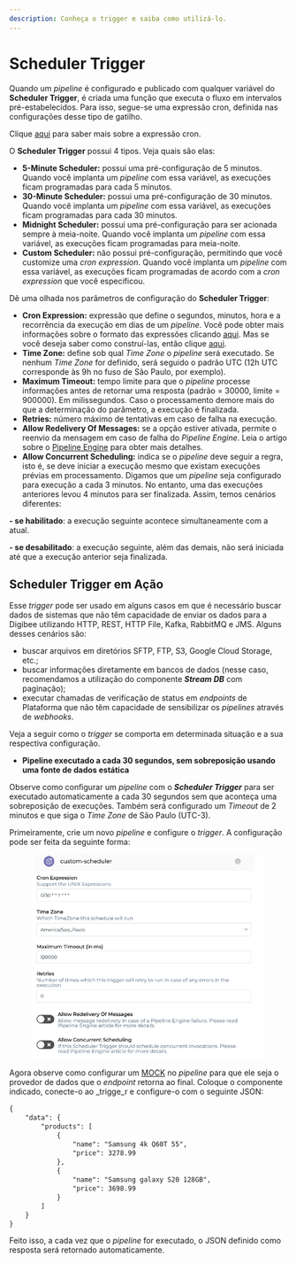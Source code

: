 ```yaml
---
description: Conheça o trigger e saiba como utilizá-lo.
---
```


# Scheduler Trigger

Quando um _pipeline_ é configurado e publicado com qualquer variável do **Scheduler Trigger**, é criada uma função que executa o fluxo em intervalos pré-estabelecidos. Para isso, segue-se uma expressão cron, definida nas configurações desse tipo de gatilho.

Clique [aqui](https://pt.wikipedia.org/wiki/Crontab) para saber mais sobre a expressão cron.

O **Scheduler Trigger** possui 4 tipos. Veja quais são elas:

* **5-Minute Scheduler:** possui uma pré-configuração de 5 minutos. Quando você implanta um _pipeline_ com essa variável, as execuções ficam programadas para cada 5 minutos.
* **30-Minute Scheduler:** possui uma pré-configuração de 30 minutos. Quando você implanta um _pipeline_ com essa variável, as execuções ficam programadas para cada 30 minutos.
* **Midnight Scheduler:** possui uma pré-configuração para ser acionada sempre à meia-noite. Quando você implanta um _pipeline_ com essa variável, as execuções ficam programadas para meia-noite.
* **Custom Scheduler:** não possui pré-configuração, permitindo que você customize uma _cron expression_. Quando você implanta um _pipeline_ com essa variável, as execuções ficam programadas de acordo com a _cron expression_ que você especificou.

Dê uma olhada nos parâmetros de configuração do **Scheduler Trigger**:

* **Cron Expression:** expressão que define o segundos, minutos, hora e a recorrência da execução em dias de um _pipeline_. Você pode obter mais informações sobre o formato das expressões clicando [aqui](http://www.quartz-scheduler.org/documentation/quartz-2.3.0/tutorials/crontrigger.html). Mas se você deseja saber como construí-las, então clique [aqui](http://www.cronmaker.com/;jsessionid=node0yg1luk7x2ff1wkkgg3300x42224447.node0?0).
* **Time Zone:** define sob qual _Time Zone_ o _pipeline_ será executado. Se nenhum _Time Zone_ for definido, será seguido o padrão UTC (12h UTC corresponde às 9h no fuso de São Paulo, por exemplo).
* **Maximum Timeout:** tempo limite para que o _pipeline_ processe informações antes de retornar uma resposta (padrão = 30000, limite = 900000). Em milissegundos. Caso o processamento demore mais do que a determinação do parâmetro, a execução é finalizada.
* **Retries:** número máximo de tentativas em caso de falha na execução.
* **Allow Redelivery Of Messages:** se a opção estiver ativada, permite o reenvio da mensagem em caso de falha do _Pipeline Engine_. Leia o artigo sobre o [Pipeline Engine](../../plataforma/pipeline-engine.md) para obter mais detalhes.
* **Allow Concurrent Scheduling:** indica se o _pipeline_ deve seguir a regra, isto é, se deve iniciar a execução mesmo que existam execuções prévias em processamento. Digamos que um _pipeline_ seja configurado para execução a cada 3 minutos. No entanto, uma das execuções anteriores levou 4 minutos para ser finalizada. Assim, temos cenários diferentes:

**- se habilitado**: a execução seguinte acontece simultaneamente com a atual.

**- se desabilitado**: a execução seguinte, além das demais, não será iniciada até que a execução anterior seja finalizada.

## Scheduler Trigger em Ação <a href="#h_f67ca55d12" id="h_f67ca55d12"></a>

Esse _trigger_ pode ser usado em alguns casos em que é necessário buscar dados de sistemas que não têm capacidade de enviar os dados para a Digibee utilizando HTTP, REST, HTTP File, Kafka, RabbitMQ e JMS. Alguns desses cenários são:

* buscar arquivos em diretórios SFTP, FTP, S3, Google Cloud Storage, etc.;
* buscar informações diretamente em bancos de dados (nesse caso, recomendamos a utilização do componente _**Stream DB**_ com paginação);
* executar chamadas de verificação de status em _endpoints_ de Plataforma que não têm capacidade de sensibilizar os _pipelines_ através de _webhooks_.

Veja a seguir como o _trigger_ se comporta em determinada situação e a sua respectiva configuração.

* **Pipeline executado a cada 30 segundos, sem sobreposição usando uma fonte de dados estática**

Observe como configurar um _pipeline_ com o _**Scheduler Trigger**_ para ser executado automaticamente a cada 30 segundos sem que aconteça uma sobreposição de execuções. Também será configurado um _Timeout_ de 2 minutos e que siga o _Time Zone_ de São Paulo (UTC-3).

Primeiramente, crie um novo _pipeline_ e configure o _trigger_. A configuração pode ser feita da seguinte forma:

<figure><img src="../../.gitbook/assets/image (10).png" alt=""><figcaption></figcaption></figure>

Agora observe como configurar um [MOCK](../tools/json-generator.md) no _pipeline_ para que ele seja o provedor de dados que o _endpoint_ retorna ao final. Coloque o componente indicado, conecte-o ao _trigge_r e configure-o com o seguinte JSON:

```
{
    "data": {
        "products": [
            {
                "name": "Samsung 4k Q60T 55",
                "price": 3278.99
            },
            {
                "name": "Samsung galaxy S20 128GB",
                "price": 3698.99
            }
        ]
    }
}
```

Feito isso, a cada vez que o _pipeline_ for executado, o JSON definido como resposta será retornado automaticamente.
